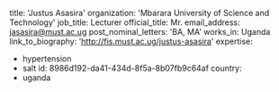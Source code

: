 title: 'Justus Asasira'
organization: 'Mbarara University of Science and Technology'
job_title: Lecturer
official_title: Mr.
email_address: jasasira@must.ac.ug
post_nominal_letters: 'BA, MA'
works_in: Uganda
link_to_biography: 'http://fis.must.ac.ug/justus-asasira'
expertise:
  - hypertension
  - salt
id: 8986d192-da41-434d-8f5a-8b07fb9c64af
country:
  - uganda
